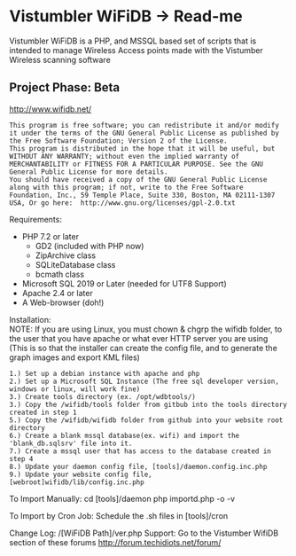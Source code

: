 Vistumbler WiFiDB -> Read-me
===================

Vistumbler WiFiDB is a PHP, and MSSQL based set of scripts that is intended to manage Wireless Access points made with the Vistumber Wireless scanning software  

  Project Phase: Beta
  --------------
  http://www.wifidb.net/

	This program is free software; you can redistribute it and/or modify it under the terms of the GNU General Public License as published by the Free Software Foundation; Version 2 of the License.
	This program is distributed in the hope that it will be useful, but WITHOUT ANY WARRANTY; without even the implied warranty of MERCHANTABILITY or FITNESS FOR A PARTICULAR PURPOSE. See the GNU General Public License for more details.
	You should have received a copy of the GNU General Public License along with this program; if not, write to the Free Software Foundation, Inc., 59 Temple Place, Suite 330, Boston, MA 02111-1307 USA, Or go here:  http://www.gnu.org/licenses/gpl-2.0.txt
		
Requirements:  
* PHP 7.2 or later  
	* GD2 (included with PHP now)  
	* ZipArchive class  
	* SQLiteDatabase class  
	* bcmath class  
* Microsoft SQL 2019 or Later (needed for UTF8 Support)  
* Apache 2.4 or later  
* A Web-browser (doh!)  

Installation:  
	NOTE: If you are using Linux, you must chown & chgrp the wifidb folder, to the user 
	that you have apache or what ever HTTP server you are using (This is so that 
	the installer can create the config file, and to generate the graph images 
	and export KML files)
	
	1.) Set up a debian instance with apache and php
	2.) Set up a Microsoft SQL Instance (The free sql developer version, windows or linux, will work fine)
	3.) Create tools directory (ex. /opt/wdbtools/)
	3.) Copy the /wifidb/tools folder from gitbub into the tools directory created in step 1
	5.) Copy the /wifidb/wifidb folder from github into your website root directory
	6.) Create a blank mssql database(ex. wifi) and import the 'blank_db.sqlsrv' file into it.
	7.) Create a mssql user that has access to the database created in step 4
	8.) Update your daemon config file, [tools]/daemon.config.inc.php
	9.) Update your website config file, [webroot]wifidb/lib/config.inc.php
	
  To Import Manually:
	cd [tools]/daemon
	php importd.php -o -v

  To Import by Cron Job:
	Schedule the .sh files in [tools]/cron
		
		
  Change Log:
		/[WiFiDB Path]/ver.php
  Support:
		Go to the Vistumber WifiDB section of these forums http://forum.techidiots.net/forum/
